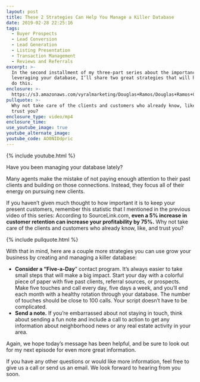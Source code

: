 ```yaml
---
layout: post
title: These 2 Strategies Can Help You Manage a Killer Database
date: 2019-02-28 22:25:16
tags:
  - Buyer Prospects
  - Lead Conversion
  - Lead Generation
  - Listing Presentation
  - Transaction Management
  - Reviews and Referrals
excerpt: >-
  In the second installment of my three-part series about the importance of
  leveraging your database, I’ll share two great strategies that will help you
  do this.
enclosure: >-
  https://s3.amazonaws.com/vyralmarketing/Douglas+Ramos/Douglas+Ramos+Century+21+_+These+2+Strategies+Can+Help+You+Manage+a+Killer+Database.mp4
pullquote: >-
  Why not take care of the clients and customers who already know, like, and
  trust you?
enclosure_type: video/mp4
enclosure_time:
use_youtube_image: true
youtube_alternate_image:
youtube_code: AO0NIDdpric
---
```


{% include youtube.html %}

Have you been managing your database lately?

Many agents make the mistake of not paying enough attention to their past clients and building on those connections. Instead, they focus all of their energy on pursuing new clients.&nbsp;

If you haven’t given much thought to how important it is to keep your present customers, remember this statistic that I mentioned in the previous video of this series: According to SourceLink.com, **even a 5% increase in customer retention can increase your profitability by 75%.** Why not take care of the clients and customers who already know, like, and trust you?&nbsp;

{% include pullquote.html %}

With that in mind, here are a couple more strategies you can use grow your business by creating and managing a killer database:&nbsp;

* **Consider a “Five-a-Day**” contact program. It’s always easier to take small steps that will make a big impact. Start your day with a colorful piece of paper with five past clients, referral sources, or prospects. Make five touches and call every day, five days a week, and you’ll end each month with a healthy rotation through your database. The number of touches should be close to 100 calls. Your script doesn’t have to be complicated.&nbsp;
* **Send a note.** If you’re embarrassed about not staying in touch, think about sending a fun note and include a call to action to get any information about neighborhood news or any real estate activity in your area.&nbsp;

Again, we hope today’s message has been helpful, and be sure to look out for my next episode for even more great information.&nbsp;

If you have any other questions or would like more information, feel free to give us a call or send us an email. We look forward to hearing from you soon.